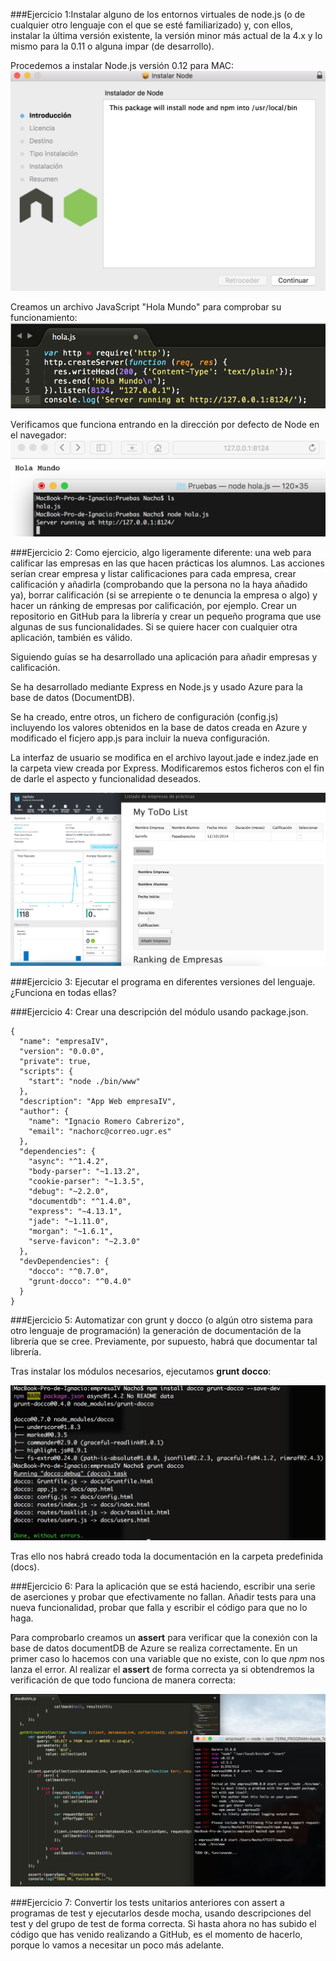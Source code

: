 ###Ejercicio 1:Instalar alguno de los entornos virtuales de node.js (o de cualquier otro lenguaje con el que se esté familiarizado) y, con ellos, instalar la última versión existente, la versión minor más actual de la 4.x y lo mismo para la 0.11 o alguna impar (de desarrollo).

Procedemos a instalar Node.js versión 0.12 para MAC:
![img](https://github.com/nachobit/ETSIIT/blob/master/backup/IV1516/ejercicios/tema2/install.png)

Creamos un archivo JavaScript "Hola Mundo" para comprobar su funcionamiento:
![img](https://github.com/nachobit/ETSIIT/blob/master/backup/IV1516/ejercicios/tema2/code.png)

Verificamos que funciona entrando en la dirección por defecto de Node en el navegador:
![img](https://github.com/nachobit/ETSIIT/blob/master/backup/IV1516/ejercicios/tema2/prueba.png)


###Ejercicio 2: Como ejercicio, algo ligeramente diferente: una web para calificar las empresas en las que hacen prácticas los alumnos. Las acciones serían crear empresa y listar calificaciones para cada empresa, crear calificación y añadirla (comprobando que la persona no la haya añadido ya), borrar calificación (si se arrepiente o te denuncia la empresa o algo) y hacer un ránking de empresas por calificación, por ejemplo. Crear un repositorio en GitHub para la librería y crear un pequeño programa que use algunas de sus funcionalidades. Si se quiere hacer con cualquier otra aplicación, también es válido.

Siguiendo guías se ha desarrollado una aplicación para añadir empresas y calificación.

Se ha desarrollado mediante Express en Node.js y usado Azure para la base de datos (DocumentDB).

Se ha creado, entre otros, un fichero de configuración (config.js) incluyendo los valores obtenidos en la base de datos creada en Azure y modificado el ficjero app.js para incluir la nueva configuración.

La interfaz de usuario se modifica en el archivo layout.jade e indez.jade en la carpeta view creada por Express. Modificaremos estos ficheros con el fin de darle el aspecto y funcionalidad deseados.

![img](https://github.com/nachobit/ETSIIT/blob/master/backup/IV1516/ejercicios/tema2/empresaIV.png)

###Ejercicio 3: Ejecutar el programa en diferentes versiones del lenguaje. ¿Funciona en todas ellas?



###Ejercicio 4: Crear una descripción del módulo usando package.json. 
```
{
  "name": "empresaIV",
  "version": "0.0.0",
  "private": true,
  "scripts": {
    "start": "node ./bin/www"
  },
  "description": "App Web empresaIV",
  "author": {
    "name": "Ignacio Romero Cabrerizo",
    "email": "nachorc@correo.ugr.es"
  },
  "dependencies": {
    "async": "^1.4.2",
    "body-parser": "~1.13.2",
    "cookie-parser": "~1.3.5",
    "debug": "~2.2.0",
    "documentdb": "^1.4.0",
    "express": "~4.13.1",
    "jade": "~1.11.0",
    "morgan": "~1.6.1",
    "serve-favicon": "~2.3.0"
  },
  "devDependencies": {
    "docco": "^0.7.0",
    "grunt-docco": "^0.4.0"
  }
}
```

###Ejercicio 5: Automatizar con grunt y docco (o algún otro sistema para otro lenguaje de programación) la generación de documentación de la librería que se cree. Previamente, por supuesto, habrá que documentar tal librería.

Tras instalar los módulos necesarios, ejecutamos **grunt docco**:

![img](https://github.com/nachobit/ETSIIT/blob/master/backup/IV1516/ejercicios/tema2/docco.png)

Tras ello nos habrá creado toda la documentación en la carpeta predefinida (docs).

###Ejercicio 6: Para la aplicación que se está haciendo, escribir una serie de aserciones y probar que efectivamente no fallan. Añadir tests para una nueva funcionalidad, probar que falla y escribir el código para que no lo haga.

Para comprobarlo creamos un **assert** para verificar que la conexión con la base de datos documentDB de Azure se realiza correctamente. En un primer caso lo hacemos con una variable que no existe, con lo que *npm* nos lanza el error. Al realizar el **assert** de forma correcta ya si obtendremos la verificación de que todo funciona de manera correcta:

![img](https://github.com/nachobit/ETSIIT/blob/master/backup/IV1516/ejercicios/tema2/check.png)


###Ejercicio 7: Convertir los tests unitarios anteriores con assert a programas de test y ejecutarlos desde mocha, usando descripciones del test y del grupo de test de forma correcta. Si hasta ahora no has subido el código que has venido realizando a GitHub, es el momento de hacerlo, porque lo vamos a necesitar un poco más adelante.



